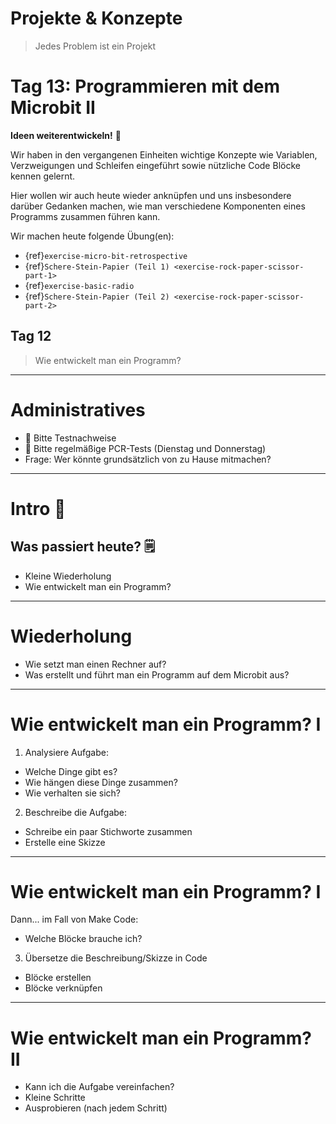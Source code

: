 # Projekte & Konzepte

> Jedes Problem ist ein Projekt

# Tag 13: Programmieren mit dem Microbit II

**Ideen weiterentwickeln!** 🎊

Wir haben in den vergangenen Einheiten wichtige Konzepte
wie Variablen, Verzweigungen und Schleifen eingeführt
sowie nützliche Code Blöcke kennen gelernt.

Hier wollen wir auch heute wieder anknüpfen und uns insbesondere
darüber Gedanken machen, wie man verschiedene Komponenten eines
Programms zusammen führen kann.


Wir machen heute folgende Übung(en):
- {ref}`exercise-micro-bit-retrospective`
- {ref}`Schere-Stein-Papier (Teil 1) <exercise-rock-paper-scissor-part-1>`
- {ref}`exercise-basic-radio`
- {ref}`Schere-Stein-Papier (Teil 2) <exercise-rock-paper-scissor-part-2>`



## Tag 12

> Wie entwickelt man ein Programm?

---

# Administratives

- 🧪 Bitte Testnachweise
- 📅 Bitte regelmäßige PCR-Tests (Dienstag und Donnerstag)
- Frage: Wer könnte grundsätzlich von zu Hause mitmachen?


---

# Intro 🌅

## Was passiert heute? 🗒️

- Kleine Wiederholung
- Wie entwickelt man ein Programm?

---

# Wiederholung

- Wie setzt man einen Rechner auf?
- Was erstellt und führt man ein Programm auf dem Microbit aus?

---

# Wie entwickelt man ein Programm? I

1. Analysiere Aufgabe:
  - Welche Dinge gibt es?
  - Wie hängen diese Dinge zusammen?
  - Wie verhalten sie sich?
2. Beschreibe die Aufgabe:
  - Schreibe ein paar Stichworte zusammen
  - Erstelle eine Skizze

---

# Wie entwickelt man ein Programm? I

Dann... im Fall von Make Code:
- Welche Blöcke brauche ich?

3. Übersetze die Beschreibung/Skizze in Code
  - Blöcke erstellen
  - Blöcke verknüpfen

---

# Wie entwickelt man ein Programm? II

- Kann ich die Aufgabe vereinfachen?
- Kleine Schritte
- Ausprobieren (nach jedem Schritt)
